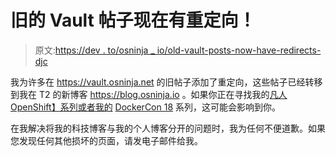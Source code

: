 # 旧的 Vault 帖子现在有重定向！

> 原文:[https://dev . to/osninja _ io/old-vault-posts-now-have-redirects-djc](https://dev.to/osninja_io/old-vault-posts-now-have-redirects-djc)

我为许多在 https://vault.osninja.net 的旧帖子添加了重定向，这些帖子已经转移到我在 T2 的新博客 https://blog.osninja.io 。如果你正在寻找我的[凡人 OpenShift】系列或者我的](https://blog.osninja.io/tag/openshift-for-mere-mortals) [DockerCon 18](https://blog.osninja.io/tag/dockercon-18) 系列，这可能会影响到你。

在我解决将我的科技博客与我的个人博客分开的问题时，我为任何不便道歉。如果您发现任何其他损坏的页面，请发电子邮件给我。
